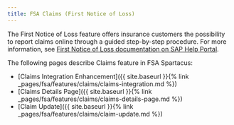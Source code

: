 ```yaml
---
title: FSA Claims (First Notice of Loss)
---
```


The First Notice of Loss feature offers insurance customers the possibility to report claims online through a guided step-by-step procedure. For more information, see [First Notice of Loss documentation on SAP Help Portal](https://help.sap.com/viewer/6ac05cfc1e2a41dca9cfa29de18cd01a/latest/en-US/a272efad7d7a4779800c5a18f7b265d8.html).

The following pages describe Claims feature in FSA Spartacus: 

- [Claims Integration Enhancement]({{ site.baseurl }}{% link _pages/fsa/features/claims/claims-integration.md %})
- [Claims Details Page]({{ site.baseurl }}{% link _pages/fsa/features/claims/claims-details-page.md %})
- [Claim Update]({{ site.baseurl }}{% link _pages/fsa/features/claims/claim-update.md %})